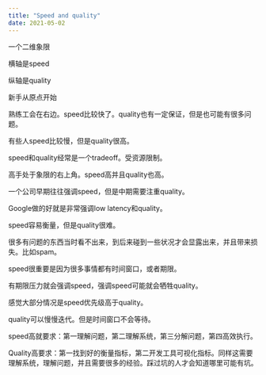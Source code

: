 ```yaml
---
title: "Speed and quality"
date: 2021-05-02
---
```


一个二维象限

横轴是speed

纵轴是quality

新手从原点开始

熟练工会在右边。speed比较快了。quality也有一定保证，但是也可能有很多问题。

有些人speed比较慢，但是quality很高。

speed和quality经常是一个tradeoff。受资源限制。

高手处于象限的右上角。speed高并且quality也高。

一个公司早期往往强调speed，但是中期需要注重quality。

Google做的好就是非常强调low latency和quality。

speed容易衡量，但是quality很难。

很多有问题的东西当时看不出来，到后来碰到一些状况才会显露出来，并且带来损失。比如spam。

speed很重要是因为很多事情都有时间窗口，或者期限。

有期限压力就会强调speed，强调speed可能就会牺牲quality。

感觉大部分情况是speed优先级高于quality。

quality可以慢慢迭代。但是时间窗口不会等待。

speed高就要求：第一理解问题，第二理解系统，第三分解问题，第四高效执行。

Quality高要求：第一找到好的衡量指标，第二开发工具可视化指标。同样这需要理解系统，理解问题，并且需要很多的经验。踩过坑的人才会知道哪里可能有坑。
